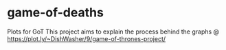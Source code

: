 # game-of-deaths
Plots for GoT
This project aims to explain the process behind the graphs @ https://plot.ly/~DishWasher/9/game-of-thrones-project/
